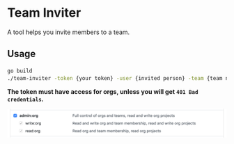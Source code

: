 # Team Inviter

A tool helps you invite members to a team.

## Usage

```sh
go build
./team-inviter -token {your token} -user {invited person} -team {team name} -org {org name}
```

**The token must have access for orgs, unless you will get `401 Bad credentials`.**

![token access](./images/access.png)
